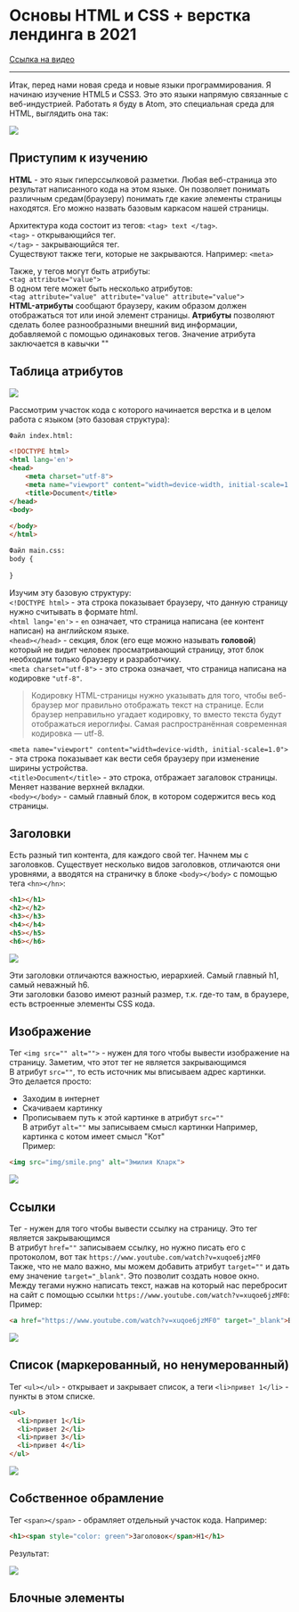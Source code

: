 # Основы HTML и CSS + верстка лендинга в 2021
[Ссылка на видео](https://www.youtube.com/watch?v=xuqoe6jzMF0)
***
Итак, перед нами новая среда и новые языки программирования. Я начинаю изучение HTML5 и CSS3. Это это языки напрямую связанные с 
веб-индустрией.  Работать я буду в Atom, это специальная среда для HTML, выглядить она так:<br>

![](./image/atom.png)

## Приступим к изучению
**HTML** - это язык гиперссылковой разметки. Любая веб-страница это результат написанного кода на этом языке. Он позволяет понимать различным средам(браузеру) понимать
где какие элементы страницы находятся. Его можно назвать базовым каркасом нашей страницы.<br>

Архитектура кода состоит из тегов: `<tag> text </tag>`.<br>
`<tag>` - открывающийся тег.<br>
`</tag>` - закрывающийся тег.<br>
Существуют также теги, которые не закрываются. Например: `<meta>` <br>

Также, у тегов могут быть атрибуты:<br>
`<tag attribute="value">`<br>
В одном теге может быть несколько атрибутов:<br>
`<tag attribute="value" attribute="value" attribute="value">`<br>
**HTML-атрибуты** сообщают браузеру, каким образом должен отображаться тот или иной элемент страницы. **Атрибуты** позволяют сделать более разнообразными внешний вид информации, добавляемой с помощью одинаковых тегов. Значение атрибута заключается в кавычки ""<br>

## Таблица атрибутов

![](./image/attribute.png)

Рассмотрим участок кода с которого начинается верстка и в целом работа с языком (это базовая структура):
```html
Файл index.html:

<!DOCTYPE html>
<html lang='en'>      
<head>
	<meta charset="utf-8">
	<meta name="viewport" content="width=device-width, initial-scale=1.0">
	<title>Document</title>
</head>
<body>
  
</body>
</html>

Файл main.css:
body {
  
}
```
Изучим эту базовую структуру:<br>
`<!DOCTYPE html>` - эта строка показывает браузеру, что данную страницу нужно считывать в формате html.<br>
`<html lang='en'>` - `en` означает, что страница написана (ее контент написан) на английском языке.<br>
`<head></head>` - секция, блок (его еще можно называть **головой**) который не видит человек просматривающий страницу, этот блок необходим только браузеру и разработчику.<br>
`<meta charset="utf-8">` - это строка означает, что страница написана на кодировке `"utf-8"`.<br>

> Кодировку HTML-страницы нужно указывать для того, чтобы веб-браузер мог правильно отображать текст на странице. Если браузер неправильно угадает кодировку, то вместо текста будут отображаться иероглифы. Самая распространённая современная кодировка — utf-8.<br>

`<meta name="viewport" content="width=device-width, initial-scale=1.0">` - эта строка показывает как вести себя браузеру при изменение ширины устройства.<br>
`<title>Document</title>` - это строка, отбражает загаловок страницы. Меняет название верхней вкладки.<br>
`<body></body>` - самый главный блок, в котором содержится весь код страницы.

## Заголовки
Есть разный тип контента, для каждого свой тег. Начнем мы с заголовков. Существует несколько видов заголовков, отличаются они уровнями, а вводятся на страничку в блоке `<body></body>` с помощью тега `<hn></hn>`:<br>
```html
<h1></h1>
<h2></h2>
<h3></h3>
<h4></h4>
<h5></h5>
<h6></h6>
```
![](./image/hello.png)

Эти заголовки отличаются важностью, иерархией. Самый главный h1, самый неважный h6.<br> Эти заголовки базово имеют разный размер, т.к. где-то там, в браузере, есть встроенные элементы CSS кода.
## Изображение
Тег `<img src="" alt="">` - нужен для того чтобы вывести изображение на страницу. Заметим, что этот тег не является закрывающимся<br>
В атрибут `src=""`, то есть источник мы вписываем адрес картинки.<br> Это делается просто:<br>
* Заходим в интернет
* Скачиваем картинку
* Прописываем путь к этой картинке в атрибут `src=""`<br>
В атрибут `alt=""` мы записываем смысл картинки<dr> Например, картинка с котом имеет смысл "Кот"<br>
Пример:<br>
```html
<img src="img/smile.png" alt="Эмилия Кларк">
```

![](./image/hello.png)

## Ссылки
Тег <a href=""></a> - нужен для того чтобы вывести ссылку на страницу. Это тег является закрывающимся<br>
В атрибут `href=""` записываем ссылку, но нужно писать его с протоколом, вот так `https://www.youtube.com/watch?v=xuqoe6jzMF0` <br>
Также, что не мало важно, мы можем добавить атрибут `target=""` и дать ему значение `target="_blank"`. Это позволит создать новое окно.<br>
Между тегами нужно написать текст, нажав на который нас перебросит на сайт с помощью ссылки `https://www.youtube.com/watch?v=xuqoe6jzMF0`:
Пример:<br>
```html
<a href="https://www.youtube.com/watch?v=xuqoe6jzMF0" target="_blank">Видео урока</a>
```

![](./image/hello.png)

## Список (маркерованный, но ненумерованный)
Тег `<ul></ul>` - открывает и закрывает список, а теги `<li>привет 1</li>` - пункты в этом списке.

```html
<ul>
  <li>привет 1</li>
  <li>привет 2</li>
  <li>привет 3</li>
  <li>привет 4</li>
</ul>
```

![](./image/hello.png)

## Собственное обрамление
Тег `<span></span>` - обрамляет отдельный участок кода. Например:<br>
```html
<h1><span style="color: green">Заголовок</span>H1</h1>
```
Результат:

![](./image/hello.png)

## Блочные элементы





